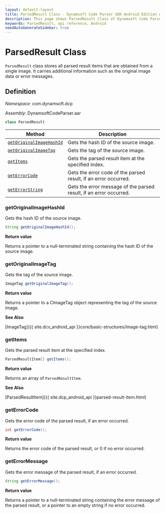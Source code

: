 ```yaml
---
layout: default-layout
title: ParsedResult Class - Dynamsoft Code Parser SDK Android Edition API Reference
description: This page shows ParsedResult Class of Dynamsoft Code Parser SDK Android Edition.
keywords: ParsedResult, api reference, Android
needAutoGenerateSidebar: true
---
```



# ParsedResult Class

`ParsedResult` class stores all parsed result items that are obtained from a single image. It carries additional information such as the original image data or error messages.

## Definition

*Namespace:* com.dynamsoft.dcp

*Assembly:* DynamsoftCodeParser.aar

```java
class ParsedResult
```

| Method               | Description |
|----------------------|-------------|
| [`getOriginalImageHashId`](#getoriginalimagehashid) | Gets the hash ID of the source image. |
| [`getOriginalImageTag`](#getoriginalimagetag) | Gets the tag of the source image. |
| [`getItems`](#getitems) | Gets the parsed result item at the specified index. |
| [`getErrorCode`](#geterrorcode) | Gets the error code of the parsed result, if an error occurred. |
| [`getErrorString`](#geterrormessage) | Gets the error message of the parsed result, if an error occurred. |

### getOriginalImageHashId

Gets the hash ID of the source image.

```java
String getOriginalImageHashId();
```

**Return value**

Returns a pointer to a null-terminated string containing the hash ID of the source image.

### getOriginalImageTag

Gets the tag of the source image.

```java
ImageTag getOriginalImageTag();
```

**Return value**

Returns a pointer to a CImageTag object representing the tag of the source image.

**See Also**

[ImageTag]({{ site.dcv_android_api }}core/basic-structures/image-tag.html)

### getItems

Gets the parsed result item at the specified index.

```java
ParsedResultItem[] getItems();
```

**Return value**

Returns an array of `ParsedResultItem`.

**See Also**

[ParsedResultItem]({{ site.dcp_android_api }}parsed-result-item.html)

### getErrorCode

Gets the error code of the parsed result, if an error occurred.

```java
int getErrorCode();
```

**Return value**

Returns the error code of the parsed result, or 0 if no error occurred.

### getErrorMessage

Gets the error message of the parsed result, if an error occurred.

```java
String getErrorMessage();
```

**Return value**

Returns a pointer to a null-terminated string containing the error message of the parsed result, or a pointer to an empty string if no error occurred.
